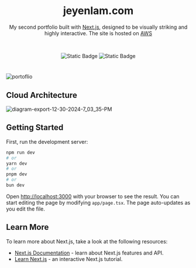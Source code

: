 <h1 align="center">jeyenlam.com</h1>

<div align="center">
  <p>My second portfolio built with <a href="https://nextjs.org/" target="_blank">Next.js</a>, designed to be visually striking and highly interactive. The site is hosted on <a href="https://aws.amazon.com" target="_blank">AWS</a></p>

  <br/>
  
  ![Static Badge](https://img.shields.io/badge/website-up-green)
  <img alt="Static Badge" src="https://img.shields.io/badge/status-in_process-blue">

</div>

#
![portoflio](https://github.com/user-attachments/assets/eee417ba-79c1-4c44-9216-2d29f979b3e2)

## Cloud Architecture

![diagram-export-12-30-2024-7_03_35-PM](https://github.com/user-attachments/assets/bf7f6f36-0787-4e1a-a6ba-dac29990310b)

## Getting Started
First, run the development server:
```bash
npm run dev
# or
yarn dev
# or
pnpm dev
# or
bun dev
```
Open [http://localhost:3000](http://localhost:3000) with your browser to see the result.
You can start editing the page by modifying `app/page.tsx`. The page auto-updates as you edit the file.

## Learn More
To learn more about Next.js, take a look at the following resources:
- [Next.js Documentation](https://nextjs.org/docs) - learn about Next.js features and API.
- [Learn Next.js](https://nextjs.org/learn) - an interactive Next.js tutorial.
